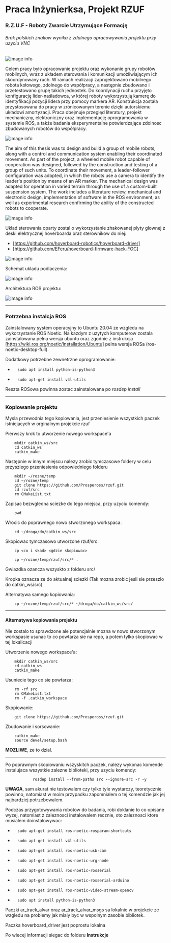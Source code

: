 # Praca Inżynierksa, Projekt RZUF
### **R.Z.U.F** - **Roboty Zwarcie Utrzymujące Formację**
###### Brak polskich znakow wynika z zdalnego opracowywania projektu przy uzyciu VNC
![image info](.\Instrukcje\zdj\trzy_jednostki.png)

Celem pracy było opracowanie projektu oraz wykonanie grupy robotów mobilnych, wraz z układem sterowania i komunikacji umożliwiającym ich skoordynowany ruch. W ramach realizacji zaprojektowano mobilnego robota kołowego, zdolnego do współpracy, a następnie zbudowano i przetestowano grupę takich jednostek. Do koordynacji ruchu przyjęto konfigurację lider-naśladowca, w której roboty wykorzystują kamerę do identyfikacji pozycji lidera przy pomocy markera AR. Konstrukcja została przystosowana do pracy w zrónicowanym terenie dzięki autorskiemu układowi amortyzacji. Praca obejmuje przeględ literatury, projekt mechaniczny, elektroniczny oraz implementację oprogramowania w systemie ROS, a także badania eksperymentalne potwierdzające zdolnosc zbudowanych robotów do współpracy.

![image info](.\Instrukcje\zdj\badanie_ustawienie.png)

The aim of this thesis was to design and build a group of mobile robots, along with a control and communication system enabling their coordinated movement. As part of the project, a wheeled mobile robot capable of cooperation was designed, followed by the construction and testing of a group of such units. To coordinate their movement, a leader-follower configuration was adopted, in which the robots use a camera to identify the leader's position by means of an AR marker. The mechanical design was adapted for operation in varied terrain through the use of a custom-built suspension system. The work includes a literature review, mechanical and electronic design, implementation of software in the ROS environment, as well as experimental research confirming the ability of the constructed robots to cooperate.


![image info](.\Instrukcje\zdj\robot.png)

Uklad sterowania oparty zostal o wykorzystanie zhakowanej plyty glownej z deski elektrycznej hoverboarda oraz sterownikow do niej:
- [https://github.com/hoverboard-robotics/hoverboard-driver]
- [https://github.com/EFeru/hoverboard-firmware-hack-FOC]

![image info](./Instrukcje/zdj/mainboard_pinout.png)

Schemat ukladu podlaczenia:

![image info](./Instrukcje/zdj/Pelen_schemat.png)

Architektura ROS projektu:

![image info](./Instrukcje/zdj/Pelen_diagram_lep_ssh.png)


---
### Potrzebna instalcja ROS
Zainstalowany system operacyjny to Ubuntu 20.04 ze wzgledu na wykorzystanie ROS Noetic. Na kazdym z uzytych komputerow zostala zainstalowana pelna wersja ubuntu oraz zgodnie z instrukcja [https://wiki.ros.org/noetic/Installation/Ubuntu] pelna wersja ROSa (ros-noetic-desktop-full)

Dodatkowy potrzebne zewnetrzne oprogramowanie:
-       sudo apt install python-is-python3
-       sudo apt-get install v4l-utils
Reszta ROSowa powinna zostac zainstalowana po *rosdep install*

---

### Kopiowanie projektu
Mysla przewodnia tego kopiowania, jest przeniesienie wszystkich paczek istniejacych w orginalnym projekcie rzuf

Pierwszy krok to utworzenie nowego workspace'a

        mkdir catkin_ws/src
        cd catkin_ws
        catkin_make

Następnie w innym miejscu nalezy zrobic tymczasowe foldery w celu przyszlego przeniesienia odpowiedniego folderu

        mkdir ~/rozne/temp
        cd ~/rozne/temp
        git clone https://github.com/Prospeross/rzuf.git
        cd rzuf/src
        rm CMakeList.txt

Zapisac bezwgledna sciezke do tego miejsca, przy uzyciu komendy:

        pwd

Wrocic do poprawnego nowo stworzonego workspaca:

        cd ~/droga/do/catkin_ws/src

Skopiowac tymczasowo utworzone rzuf/src:

        cp <co i skad> <gdzie skopiowac>

        cp ~/rozne/temp/rzuf/src/* .

Gwiazdka ozancza wszyskto z folderu src/

Kropka oznacza ze do aktualnej sciezki (Tak mozna zrobic jesli sie przeszlo do catkin_ws/src)

Alternatywa samego kopiowania:

        cp ~/rozne/temp/rzuf/src/* ~/droga/do/catkin_ws/src/

---

#### Alternatywa kopiowania projektu
Nie zostalo to sprawdzone ale potencjalnie mozna w nowo stworzonym workspasie usunac to co powtarza sie na repo, a potem tylko skopiowac w tej lokalicacji

Utworzenie nowego workspace'a:

        mkdir catkin_ws/src
        cd catkin_ws
        catkin_make
Usuniecie tego co sie powtarza:

        rm -rf src
        rm CMakeList.txt
        rm -f .catkin_workspace

Skopiowanie:

        git clone https://github.com/Prospeross/rzuf.git
Zbudowanie i sorsowanie:

        catkin_make
        source devel/setup.bash

**MOZLIWE**, ze to dzial.

---
Po poprawnym skopiowaniu wszyskitch paczek, nalezy wykonac komende instalujaca wszystkie zalezne biblioteki, przy uzyciu komendy:

                rosdep install --from-paths src --ignore-src -r -y

**UWAGA**, sam akurat nie testowalem czy tylko tyle wystarczy, teoretycznie powinno, natomiast w moim przypadku zapomnialem o tej komendzie jak jej najbardziej potrzebowalem.

Podczas przygotowywania robotow do badania, robi doklanie to co opisane wyzej, natomiast z zaleznosci instalowalem recznie, oto zaleznosci ktore musialem doinstalowywac:
-       sudo apt-get install ros-noetic-rosparam-shortcuts
-       sudo apt-get install v4l-utils
-       sudo apt-get install ros-noetic-usb-cam
-       sudo apt-get install ros-noetic-urg-node
-       sudo apt-get install ros-noetic-rosserial
-       sudo apt-get install ros-noetic-rosserial-arduino
-       sudo apt-get install ros-noetic-video-stream-opencv
-       sudo apt install python-is-python3

Paczki ar_track_alvar oraz ar_track_alvar_msgs sa lokalnie w projekcie ze wzgledu na problemy jak mialy byc w wspolnym zasobie bibliotek.

Paczka hoverboard_driver jest poprostu lokalna

Po wiecej informacji siegac do folderu **Instrukcje**